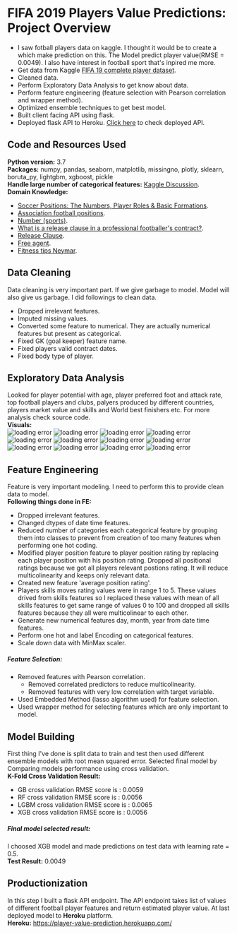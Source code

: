# FIFA 2019 Players Value Predictions: Project Overview
* I saw fotball players data on kaggle. I thought it would be to create a which make prediction on this. The Model predict player value(RMSE = 0.0049). I also have interest in football sport that's inpired me more.
* Get data from Kaggle [FIFA 19 complete player dataset](https://www.kaggle.com/karangadiya/fifa19).
* Cleaned data.
* Perform Exploratory Data Analysis to get know about data.
* Perform feature engineering (feature selection with Pearson correlation and wrapper method).
* Optimized ensemble techniques to get best model.
* Built client facing API using flask.
* Deployed flask API to Heroku. [Click here](https://player-value-prediction.herokuapp.com/) to check deployed API.
## Code and Resources Used
**Python version:** 3.7 <br>
**Packages:** numpy, pandas, seaborn, matplotlib, missingno, plotly, sklearn, boruta_py, lightgbm, xgboost, pickle <br>
**Handle large number of categorical features:** [Kaggle Discussion](https://www.kaggle.com/getting-started/37489). <br>
**Domain Knowledge:** 
* [Soccer Positions: The Numbers, Player Roles & Basic Formations](https://protips.dickssportinggoods.com/sports-and-activities/soccer/soccer-positions-the-numbers-player-roles-basic-formations).
* [Association football positions](https://en.wikipedia.org/wiki/Association_football_positions).
* [Number (sports)](https://en.wikipedia.org/wiki/Number_(sports)).
* [What is a release clause in a professional footballer's contract?](https://www.quora.com/What-is-a-release-clause-in-a-professional-footballers-contract).
* [Release Clause](https://fifacareermodetips.com/fifa-18-transfer-guide/release-clause/).
* [Free agent](https://en.wikipedia.org/wiki/Free_agent).
* [Fitness tips Neymar](https://en.wikipedia.org/wiki/Free_agent).
## Data Cleaning
Data cleaning is very important part. If we give garbage to model. Model will also give us garbage. I did followings to clean data.
* Dropped irrelevant features.
* Imputed missing values.
* Converted some feature to numerical. They are actually numerical features but present as categorical.
* Fixed GK (goal keeper) feature name.
* Fixed players valid contract dates.
* Fixed body type of player.
## Exploratory Data Analysis
Looked for player potential with age, player preferred foot and attack rate, top football players and clubs, palyers produced by different countries, players market value and skills and World best finishers etc. For more analysis check source code.<br>
**Visuals:**<br>
![loading error](https://github.com/zeeshan-akram/FIFA-2019-Players-Value-Predictions/blob/master/player-potential-vs-age.png)
![loading error](https://github.com/zeeshan-akram/FIFA-2019-Players-Value-Predictions/blob/master/rating-vs-work-rate.png)
![loading error](https://github.com/zeeshan-akram/FIFA-2019-Players-Value-Predictions/blob/master/players-from-country.png)
![loading error](https://github.com/zeeshan-akram/FIFA-2019-Players-Value-Predictions/blob/master/remaining-contract-vs-wage.png)
![loading error](https://github.com/zeeshan-akram/FIFA-2019-Players-Value-Predictions/blob/master/top-finishers.png)
![loading error](https://github.com/zeeshan-akram/FIFA-2019-Players-Value-Predictions/blob/master/top-club-goal-keepers.png)
![loading error](https://github.com/zeeshan-akram/FIFA-2019-Players-Value-Predictions/blob/master/player-value-wage.png)
![loading error](https://github.com/zeeshan-akram/FIFA-2019-Players-Value-Predictions/blob/master/wage-vs-overall-rating.png)
![loading error](https://github.com/zeeshan-akram/FIFA-2019-Players-Value-Predictions/blob/master/player-fitness.png)
![loading error](https://github.com/zeeshan-akram/FIFA-2019-Players-Value-Predictions/blob/master/contract-duration.png)
![loading error](https://github.com/zeeshan-akram/FIFA-2019-Players-Value-Predictions/blob/master/club-rating-vs-potential.png)
![loading error](https://github.com/zeeshan-akram/FIFA-2019-Players-Value-Predictions/blob/master/market-value-vs-skills.png)
## Feature Engineering
Feature is very important modeling. I need to perform this to provide clean data to model.<br>
**Following things done in FE:**<br>
* Dropped irrelevant features.
* Changed dtypes of date time features.
* Reduced number of categories each categorical feature by grouping them into classes to prevent from creation of too many features when performing one hot coding.
* Modified player position feature to player position rating by replacing each player position with his position rating. Dropped all positional ratings because we got all players relevant postions rating. It will reduce multicolinearity and keeps only relevant data.
* Created new feature 'average position rating'.
* Players skills moves rating values were in range 1 to 5. These values drived from skills features so I replaced these values with mean of all skills features to get same range of values 0 to 100 and dropped all skills features because they all were multicolinear to each other. 
* Generate new numerical features day, month, year from date time features.
* Perform one hot and label Encoding on categorical features.
* Scale down data with MinMax scaler.
##### Feature Selection:
* Removed features with Pearson correlation.
  * Removed correlated predictors to reduce multicolinearity.
  * Removed features with very low correlation with target variable.
* Used Embedded Method (lasso algorithm used) for feature selection.
* Used wrapper method for selecting features which are only important to model.
## Model Building
First thing I've done is split data to train and test then used different ensemble models with root mean squared error. Selected final model by Comparing models performance using cross validation.<br>
**K-Fold Cross Validation Result:**<br>
* GB cross validation RMSE score is : 0.0059
* RF cross validation RMSE score is : 0.0056
* LGBM cross validation RMSE score is : 0.0065
* XGB cross validation RMSE score is : 0.0056
##### Final model selected result:
I choosed XGB model and made predictions on test data with learning rate = 0.5.<br>
**Test Result:**  0.0049
## Productionization
In this step I built a flask API endpoint. The API endpoint takes list of values of different football player features and return estimated player value. At last deployed model to **Heroku** platform.<br>
**Heroku:** https://player-value-prediction.herokuapp.com/
